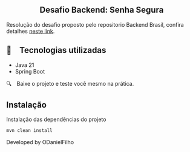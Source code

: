 <h2 align="center">
  Desafio Backend: Senha Segura
</h2>

Resolução do desafio proposto pelo repositorio Backend Brasil, confira detalhes [neste link](https://github.com/backend-br/desafios/blob/master/secure-password/PROBLEM.md).


## :rocket: Tecnologias utilizadas

* Java 21
* Spring Boot

:mag: Baixe o projeto e teste você mesmo na prática.

## Instalação

Instalação das dependências do projeto

```bash
mvn clean install
```




Developed by ODanielFilho